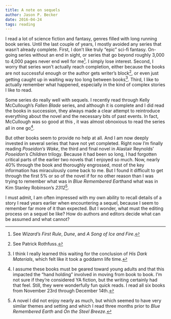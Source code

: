 ```yaml
---
title: A note on sequels
author: Jason P. Becker
date: 2016-04-24
tags: reading
---
```


I read a lot of science fiction and fantasy, genres filled with long running book series. Until the last couple of years, I mostly avoided any series that wasn’t already complete. First, I don’t like truly “epic” sci-fi fantasy. On-going series without an end in sight, or series that go beyond roughly 3,000 to 4,000 pages never end well for me[^1]. I simply lose interest. Second, I worry that series won’t actually reach completion, either because the books are not successful enough or the author gets writer’s block[^2], or even just getting caught up in waiting way too long between books[^3]. Third, I like to actually remember what happened, especially in the kind of complex stories I like to read.

Some series do really well with sequels. I recently read through Kelly McCullough’s *Fallen Blade* series, and although it is complete and I did read the books in succession, they always made a clear attempt to reintroduce everything about the novel and the necessary bits of past events. In fact, McCullough was so good at this , it was almost obnoxious to read the series all in one go[^4].

But other books seem to provide no help at all. And I am now deeply invested in several series that have not yet completed. Right now I’m finally reading *Poseidon’s Wake*, the third and final novel in Alastair Reynolds’ *Poseidon’s Children* trilogy. Because it had been so long, I had forgotten critical parts of the earlier two novels that I enjoyed so much. Now, nearly 40% through the book and thoroughly engrossed, most of the key information has miraculously come back to me. But I found it difficult to get through the first 5% or so of the novel if for no other reason than I was trying to remember what was in *Blue Remembered Earth*and what was in Kim Stanley Robinson’s *2312*[^5].  

I must admit, I am often impressed with my own ability to recall details of a story I read years earlier when encountering a sequel, because I seem to remember far more of it than expected.  But I wonder, what must the editing process on a sequel be like? How do authors and editors decide what can be assumed and what cannot?

[^1]:	See *Wizard’s First Rule*, *Dune*, and *A Song of Ice and Fire*.

[^2]:	See Patrick Rothfuss.

[^3]:	I think I really learned this waiting for the conclusion of *His Dark Materials*, which felt like it took a goddamn life time.

[^4]:	I assume these books must be geared toward young adults and that this impacted the “hand holding” involved in moving from book to book. I’m not sure if they’re considered YA fiction, but the writing certainly had that feel. Still, they were wonderfully fun quick reads. I read all six books from November 23rd through December 14th.

[^5]:	A novel I did not enjoy nearly as much, but which seemed to have very similar themes and setting and which I read three months prior to *Blue Remembered Earth* and *On the Steel Breeze*.
